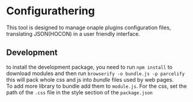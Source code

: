 # Configurathering
This tool is designed to manage onaple plugins configuration files,
 translating JSON(HOCON) in a user friendly interface. 
 ## Development
 to install the development package, you need to run `npm install` to download modules and then
 run ```browserify -o bundle.js -p parcelify```  
 this will pack whole css and js into _bundle_ files used by web pages.  
 To add more library to bundle add them to `module.js`. For the css, set the path of the `.css` file
 in the style section of the `package.json` 